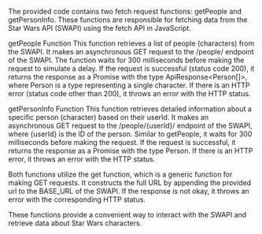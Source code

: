 The provided code contains two fetch request functions: getPeople and getPersonInfo. These functions are responsible for fetching data from the Star Wars API (SWAPI) using the fetch API in JavaScript.

getPeople Function
This function retrieves a list of people (characters) from the SWAPI. It makes an asynchronous GET request to the /people/ endpoint of the SWAPI. The function waits for 300 milliseconds before making the request to simulate a delay. If the request is successful (status code 200), it returns the response as a Promise with the type ApiResponse<Person[]>, where Person is a type representing a single character. If there is an HTTP error (status code other than 200), it throws an error with the HTTP status.

getPersonInfo Function
This function retrieves detailed information about a specific person (character) based on their userId. It makes an asynchronous GET request to the /people/{userId}/ endpoint of the SWAPI, where {userId} is the ID of the person. Similar to getPeople, it waits for 300 milliseconds before making the request. If the request is successful, it returns the response as a Promise with the type Person. If there is an HTTP error, it throws an error with the HTTP status.

Both functions utilize the get function, which is a generic function for making GET requests. It constructs the full URL by appending the provided url to the BASE_URL of the SWAPI. If the response is not okay, it throws an error with the corresponding HTTP status.

These functions provide a convenient way to interact with the SWAPI and retrieve data about Star Wars characters.